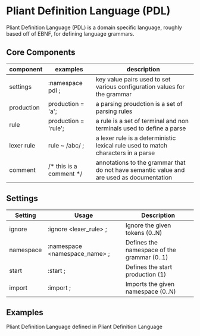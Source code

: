 # Pliant Definition Language (PDL)

Pliant Definition Language (PDL) is a domain specific language, roughly based off of EBNF, for defining language grammars.

## Core Components

| component   | examples | description |
|-------------|----------|-------------| 
| settings    | :namespace pdl ;        | key value pairs used to set various configuration values for the grammar |
| production  | production = 'a';       | a parsing proudction is a set of parsing rules  |
| rule        | production = 'rule';    | a rule is a set of terminal and non terminals used to define a parse |
| lexer rule  | rule ~ /abc/ ;          | a lexer rule is a deterministic lexical rule used to match characters in a parse |
| comment     | /* this is a comment */ | annotations to the grammar that do not have semantic value and are used as documentation |

## Settings

| Setting   | Usage                         | Description | 
| --------- | ----------------------------- | ----------- |
| ignore    | :ignore <lexer_rule> ;        | Ignore the given tokens               (0..N) |
| namespace | :namespace <namespace_name> ; | Defines the namespace of the grammar  (0..1) |
| start     | :start <production> ;         | Defines the start production          (1)    |
| import    | :import <namespace> ;         | Imports the given namespace           (0..N) |

## Examples

Pliant Definition Language defined in Pliant Definition Language

[embedmd]:# (..\libraries\Pliant\Languages\Pdl\pdl.pdl pdl)